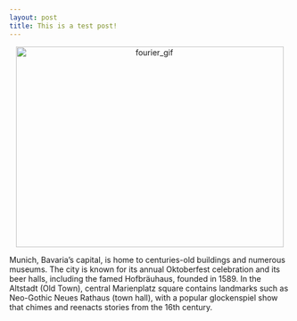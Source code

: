 ```yaml
---
layout: post
title: This is a test post!
---
```




<p align="center"> 
<img src="/blog/assets/munich.jpg" width="480" height="360" alt="fourier_gif">
</p>

Munich, Bavaria’s capital, is home to centuries-old buildings and numerous museums. The city is known for its annual Oktoberfest celebration and its beer halls, including the famed Hofbräuhaus, founded in 1589. In the Altstadt (Old Town), central Marienplatz square contains landmarks such as Neo-Gothic Neues Rathaus (town hall), with a popular glockenspiel show that chimes and reenacts stories from the 16th century.